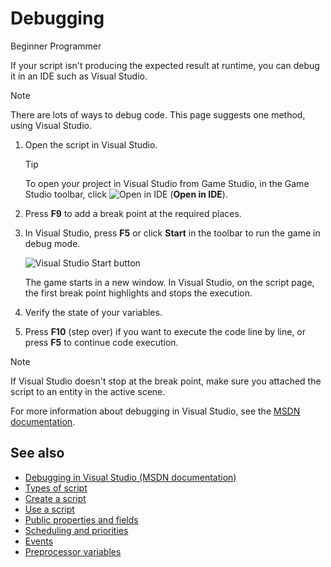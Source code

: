 # Debugging

<span class="badge text-bg-primary">Beginner</span>
<span class="badge text-bg-success">Programmer</span>

If your script isn't producing the expected result at runtime, you can debug it in an IDE such as Visual Studio.

> [!Note]
> There are lots of ways to debug code. This page suggests one method, using Visual Studio.

1. Open the script in Visual Studio.

    >[!Tip]
    >To open your project in Visual Studio from Game Studio, in the Game Studio toolbar, click ![Open in IDE](media/launch-your-game-ide-icon.png) (**Open in IDE**).

2. Press **F9** to add a break point at the required places.

3. In Visual Studio, press **F5** or click **Start** in the toolbar to run the game in debug mode.

   ![Visual Studio Start button](media/visual-studio-start-button.png)

   The game starts in a new window. In Visual Studio, on the script page, the first break point highlights and stops the execution.
   
4. Verify the state of your variables.

5. Press **F10** (step over) if you want to execute the code line by line, or press **F5** to continue code execution.

> [!Note]
> If Visual Studio doesn't stop at the break point, make sure you attached the script to an entity in the active scene.

For more information about debugging in Visual Studio, see the [MSDN documentation](https://msdn.microsoft.com/en-us/library/sc65sadd.aspx).

## See also

* [Debugging in Visual Studio (MSDN documentation)](https://msdn.microsoft.com/en-us/library/sc65sadd.aspx)
* [Types of script](types-of-script.md)
* [Create a script](create-a-script.md)
* [Use a script](use-a-script.md)
* [Public properties and fields](public-properties-and-fields.md)
* [Scheduling and priorities](scheduling-and-priorities.md)
* [Events](events.md)
* [Preprocessor variables](preprocessor-variables.md)